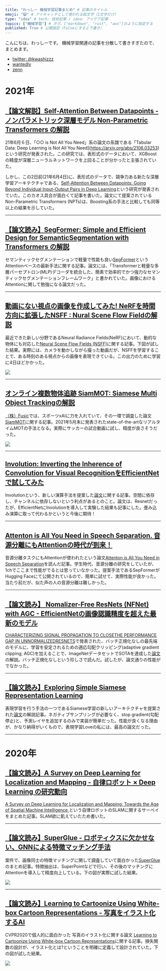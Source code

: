 ```yaml
---
title: "わっしー 機械学習記事まとめ" # 記事のタイトル
emoji: "😸" # アイキャッチとして使われる絵文字（1文字だけ）
type: "idea" # tech: 技術記事 / idea: アイデア記事
topics: ["機械学習"] # タグ。["markdown", "rust", "aws"]のように指定する
published: True # 公開設定（falseにすると下書き）
---
```


こんにちは、わっしーです。
機械学習関連の記事を分散して書きすぎたので、まとめます。

- [twitter: @kwashizzz](https://twitter.com/kwashizzz)  
- [wantedly](https://www.wantedly.com/id/kai_washizaki)
- [zenn](https://zenn.dev/kwashizzz)


# 2021年

## [【論文解説】Self-Attention Between Datapoints - ノンパラメトリック深層モデル Non-Parametric Transformers の解説](https://tech.fusic.co.jp/posts/2021-06-13-ml-npts-between-datapoints/)

21年6月６日、「○○ is Not All You Need」系の論文の系譜である「Tabular Data: Deep Learning is Not All You Need](https://arxiv.org/abs/2106.03253)という研究が発表された。この研究では、表形式のデータにおいて、XGBoostの精度が深層ニューラルネットワークを上回ることが分かったと主張されていた。

しかし、この2日前(21年6月4日)に、表形式のデータで、競争力ある新たな深層学習アーキテクチャである、[Self-Attention Between Datapoints: Going Beyond Individual Input-Output Pairs in Deep Learning](https://arxiv.org/abs/2106.02584)という研究が発表されていた。このカオス具合が面白くて記事を書いた。論文にて提案されているNon-Parametric Transformers (NPTs)は、Boosting系の手法と比較しても同等以上の結果を示していた。

---


## [【論文読み】SegFormer: Simple and Efficient Design for SemanticSegmentation with Transformers の解説](https://tech.fusic.co.jp/posts/2021-06-05-ml-segformer/)

セマンティックセグメンテーションで軽量で性能も良い[SegFormer](https://arxiv.org/abs/2105.15203v1)というAttentionベースの最新手法に関する記事。論文には、「Transformerと軽量な多層パーセプトロン(MLP)デコーダを統合した、簡素で効率的でかつ強力なセマンティックセグメンテーションフレームワーク」と書かれていた。画像におけるAttentionに関して勉強になる論文だった。

---


## [動画にない視点の画像を作成してみた! NeRFを時間方向に拡張したNSFF : Nural Scene Flow Fieldの解説](https://tech.fusic.co.jp/posts/2021-06-03-nsff-nural-scene-flow-field/)

最近できた新しい分野であるNeural Radiance Fields(NeRF)において、動的な物体にも対応した[Neural Scene Flow Fields (NSFF)](https://www.cs.cornell.edu/~zl548/NSFF/)に関する記事。下図が試した結果。実際には、カメラを動かしながら撮った動画だが、NSFFを学習することで、ある時刻のある視点からの画像を表現できている。この出力のために学習に4日ほどかかった。

![](https://lh3.googleusercontent.com/ofZSgKJw5rCOrDcyfUdY6KoUuOCmwduFLiN8hVrkKQmbkQdaiZ0X59xyBStjYGsE3tk6V9uM-Ryvj4j3TOPp0aSWGFmd5Mo9poZvu3W-GwIwRrN92QD7ehE3gHFcPMDUuqViVmmrbA=w600)


---


## [オンライン複数物体追跡 SiamMOT: Siamese Multi Object Trackingの解説](https://tech.fusic.co.jp/posts/2021-06-01-ml-siam-mot/)

[（株）Fusic](https://fusic.co.jp/)では、スポーツxAIに力を入れていて、その一環で調査した論文 [SiamMOT](https://www.amazon.science/publications/siammot-siamese-multi-object-tracking)に関する記事。2021年5月末に発表されたstate-of-the-artなリアルタイムMOTの手法となる。実際にサッカーの試合動画に試し、精度が良さそうだった。


![](https://lh3.googleusercontent.com/BIr_cx6zoBeTg76kZBPzvMYPbBDQeY3FEl7uVHP5QyqZIH43bx6_QWXLMpxKqblKUfkAOZDJoWFve_3oTlqa2zcaqb9u47-bgsb2V3bUwyZjyDk3RghPcZ6m5JP3w9jrtL4IAfW1Xg=s0)

---


## [Involution: Inverting the Inherence of Convolution for Visual RecognitionをEfficientNetで試してみた](https://tech.fusic.co.jp/posts/2021-03-25-ml-involutoin-efficient-net/)

Involutionという、新しい演算手法を提案した[論文](https://arxiv.org/abs/2103.06255)に関する記事。空間に依存し、チャンネルに依存しないという利点があるとのこと。論文は、Resnetだったが、EfficientNetにInvolutionを導入して実験した結果も記事にした。畳み込み演算に取って代わるかというと今後に期待！

---


## [Attenton is All You Need in Speech Separation. 音源分離にもAttentionの時代が到来！](https://tech.fusic.co.jp/posts/2021-03-23-sss-attention/)

音源分離タスクにもAttentionが使われたという論文[Attenton is All You Need in Speech Separation](https://arxiv.org/abs/2010.13154)を読んだ記事。学生時代、音源分離の研究をしていたが、1chでここまで性能がでるとは思っていなかった。提案手法であるSepFormerがHugging Faceにて公開されているので、簡単に試せて、実際性能が良かった。当たり前だが、似た声の人の音源分離は難しかった。

---


## [【論文読み】 Nomalizer-Free ResNets (NFNet) with AGC - EfficientNetの画像認識精度を超えた最新のモデル](https://tech.fusic.co.jp/posts/2021-02-25-nfnets/)

[CHARACTERIZING SIGNAL PROPAGATION TO CLOSETHE PERFORMANCE GAP IN UNNORMALIZEDRESNETS](https://arxiv.org/abs/2101.08692)で発表された、バッチ正規化なしの最先端のモデルに、学習を安定されるための適応勾配クリッピング(adaptive gradient clipping; AGC)を加えることで、ImageNetデータセットでSOTAを達成した[論文](https://arxiv.org/abs/2102.06171)の解説。バッチ正規化なしという珍しさで読んだ。試したが、論文通りの性能がでなかった。


---


## [【論文読み】Exploring Simple Siamese Representation Learning](https://tech.fusic.co.jp/posts/2020-12-25-ml-simsiam-representation-learning/)

表現学習を行う手法の一つであるSiamese学習の新しいアーキテクチャを提案された[論文](https://arxiv.org/abs/2011.10566)の解説記事。ネガティブサンプリングが必要なく、stop gradient(勾配停止)と、予測レイヤを追加するのみで実装が簡単だった。性能が良くなる理由が、かなり納得がいくもので、表現学習Loveの私には、最高の論文だった。

---



# 2020年

## [【論文読み】A Survey on Deep Learning for Localization and Mapping - 自律ロボット × Deep Learning の研究動向](https://tech.fusic.co.jp/posts/2020-12-11-ml-robot-ai-loc-map-survey/)

[A Survey on Deep Learning for Localization and Mapping: Towards the Age of Spatial Machine Intelligence ](https://arxiv.org/abs/2006.12567)という自律ロボットのSLAMに関するサーベイをまとめた記事。SLAM欲に飢えていたため書いた。

---


## [【論文読み】SuperGlue - ロボティクスに欠かせない、GNNによる特徴マッチング手法](https://tech.fusic.co.jp/posts/2020-09-08-ai-super-glue-gnn/)

案件で、画像同士の特徴マッチングに関して調査していて面白かった[SuperGlue](https://arxiv.org/abs/1911.11763)のまとめ記事。特徴抽出は、SuperPointなどで行い、その後のマッチングにAttentionを導入して精度向上している。下の図が実際に試した結果。

![](https://storage.googleapis.com/zenn-user-upload/ddd45b0eecd6a10bb90f6ee0.png)

---


## [【論文読み】Learning to Cartoonize Using White-box Cartoon Representations - 写真をイラスト化するAI](https://tech.fusic.co.jp/posts/2020-08-17-ai-cv-gan-cartoonize-with-white-box-rep/)

CVPR2020で個人的に面白かった 写真のイラスト化に関する論文 [Learning to Cartoonize Using White-box Cartoon Representations](https://systemerrorwang.github.io/White-box-Cartoonization/paper/06791.pdf)に関する記事。損失関数の設計が、イラスト化とは?ということを明確に定義して設計されていた。下の図が試した結果。

![](https://storage.googleapis.com/zenn-user-upload/493e0bd97b9efb20ac1c50f4.jpg)